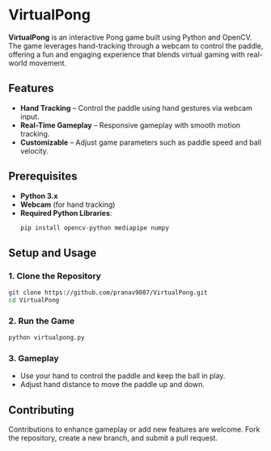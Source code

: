 # VirtualPong

**VirtualPong** is an interactive Pong game built using Python and OpenCV. The game leverages hand-tracking through a webcam to control the paddle, offering a fun and engaging experience that blends virtual gaming with real-world movement.

## Features

- **Hand Tracking** – Control the paddle using hand gestures via webcam input.
- **Real-Time Gameplay** – Responsive gameplay with smooth motion tracking.
- **Customizable** – Adjust game parameters such as paddle speed and ball velocity.

## Prerequisites

- **Python 3.x**
- **Webcam** (for hand tracking)
- **Required Python Libraries**:
  ```bash
  pip install opencv-python mediapipe numpy
  ```

## Setup and Usage

### 1. Clone the Repository
```bash
git clone https://github.com/pranav9087/VirtualPong.git
cd VirtualPong
```

### 2. Run the Game
```bash
python virtualpong.py
```

### 3. Gameplay
- Use your hand to control the paddle and keep the ball in play.
- Adjust hand distance to move the paddle up and down.

## Contributing

Contributions to enhance gameplay or add new features are welcome. Fork the repository, create a new branch, and submit a pull request.

